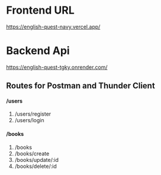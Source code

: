 # Frontend URL 
https://english-quest-navy.vercel.app/
# Backend Api
https://english-quest-tgky.onrender.com/

## Routes for Postman and Thunder Client
#### /users  
1. /users/register 
2. /users/login
        
#### /books  
1. /books
2. /books/create
3. /books/update/:id
4. /books/delete/:id
